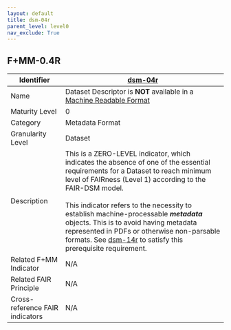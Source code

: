 ```yaml
---
layout: default
title: dsm-04r
parent_level: level0
nav_exclude: True
---
```


## F+MM-0.4R

| Identifier | [dsm-04r](https://github.com/FAIRplus/Data-Maturity/blob/master/docs/_indicators/dsm-04r.md) |
| --------- | ----------|
| Name | Dataset Descriptor is **NOT** available in a [Machine Readable Format](https://fairplus.github.io/Data-Maturity/docs/Glossary/#machine-readable-format) |
| Maturity Level | 0 |
| Category | Metadata Format |
| Granularity Level | Dataset |
| Description | This is a ZERO-LEVEL indicator, which indicates the absence of one of the essential requirements for a Dataset to reach minimum level of FAIRness (Level 1) according to the FAIR-DSM model. <br><br> This indicator refers to the necessity to establish machine-processable ***metadata*** objects. This is to avoid having metadata represented in PDFs or otherwise non-parsable formats. See [dsm-14r](https://fairplus.github.io/Data-Maturity/docs/Indicators/#dsm-14r) to satisfy this prerequisite requirement. |
| Related F+MM Indicator| N/A |
| Related FAIR Principle | N/A |
| Cross-reference FAIR indicators | N/A |
